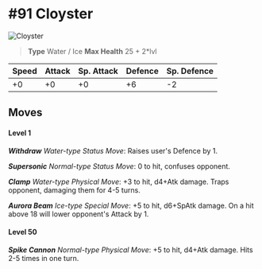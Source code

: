 # #91 Cloyster


![Cloyster](https://img.pokemondb.net/sprites/home/normal/1x/cloyster.png)

> **Type** Water / Ice
> **Max Health** 25 + 2\*lvl

| Speed | Attack | Sp. Attack | Defence | Sp. Defence |
| ----- | ------ | ---------- | ------- | ----------- |
| +0 | +0 | +0 | +6 | -2 |

## Moves
#### Level 1

***Withdraw** Water-type Status Move*: Raises user's Defence by 1.

***Supersonic** Normal-type Status Move*: 0 to hit, confuses opponent.

***Clamp** Water-type Physical Move*: +3 to hit, d4+Atk damage. Traps opponent, damaging them for 4-5 turns.

***Aurora Beam** Ice-type Special Move*: +5 to hit, d6+SpAtk damage. On a hit above 18 will lower opponent's Attack by 1.
#### Level 50

***Spike Cannon** Normal-type Physical Move*: +5 to hit, d4+Atk damage. Hits 2-5 times in one turn.

